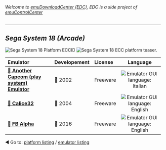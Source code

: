 ###### Welcome to [emuDownloadCenter (EDC)](https://github.com/PhoenixInteractiveNL/emuDownloadCenter/wiki/), EDC is a side project of [emuControlCenter](https://github.com/PhoenixInteractiveNL/emuControlCenter/wiki/)
***
## _Sega System 18 (Arcade)_
![](https://raw.githubusercontent.com/wiki/PhoenixInteractiveNL/emuDownloadCenter/images_platform/ecc_s18_cell.png "Sega System 18 Platform ECCID")
![](https://raw.githubusercontent.com/wiki/PhoenixInteractiveNL/emuDownloadCenter/images_platform/ecc_s18_teaser.png "Sega System 18 ECC platform teaser.")

| Emulator | Developement | License | Language |
|:---------|:-------------|:--------|:--------:|
| [:file_folder: **Another Capcom (play system) Emulator**](https://github.com/PhoenixInteractiveNL/emuDownloadCenter/wiki/Emulator-ace#menu) | :red_circle: 2002 | Freeware | ![](https://raw.githubusercontent.com/wiki/PhoenixInteractiveNL/emuDownloadCenter/images_flags/icon_flag_IT_24.png "Emulator GUI language: Italian") |
| [:file_folder: **Calice32**](https://github.com/PhoenixInteractiveNL/emuDownloadCenter/wiki/Emulator-calice#menu) | :red_circle: 2004 | Freeware | ![](https://raw.githubusercontent.com/wiki/PhoenixInteractiveNL/emuDownloadCenter/images_flags/icon_flag_EN_24.png "Emulator GUI language: English") |
| [:file_folder: **FB Alpha**](https://github.com/PhoenixInteractiveNL/emuDownloadCenter/wiki/Emulator-fbalpha#menu) | :large_blue_circle: 2016 | Freeware | ![](https://raw.githubusercontent.com/wiki/PhoenixInteractiveNL/emuDownloadCenter/images_flags/icon_flag_EN_24.png "Emulator GUI language: English") |

:arrow_backward: Go to: [platform listing](https://github.com/PhoenixInteractiveNL/emuDownloadCenter/wiki/EDC-Platform-List) / [emulator listing](https://github.com/PhoenixInteractiveNL/emuDownloadCenter/wiki/EDC-Emulator-List)
